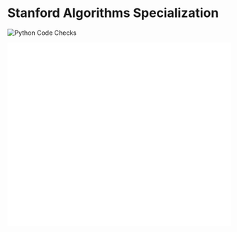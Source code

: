 # Stanford Algorithms Specialization
![Python Code Checks](https://github.com/connor-mccarthy/algorithms-specialization-stanford/workflows/Python%20Code%20Checks/badge.svg)

![merge](merge.svg)